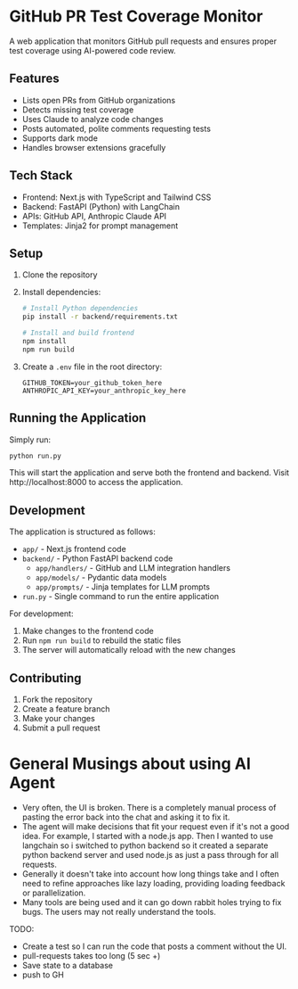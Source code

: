 # GitHub PR Test Coverage Monitor

A web application that monitors GitHub pull requests and ensures proper test coverage using AI-powered code review.

## Features

- Lists open PRs from GitHub organizations
- Detects missing test coverage
- Uses Claude to analyze code changes
- Posts automated, polite comments requesting tests
- Supports dark mode
- Handles browser extensions gracefully

## Tech Stack

- Frontend: Next.js with TypeScript and Tailwind CSS
- Backend: FastAPI (Python) with LangChain
- APIs: GitHub API, Anthropic Claude API
- Templates: Jinja2 for prompt management

## Setup

1. Clone the repository

2. Install dependencies:
   ```bash
   # Install Python dependencies
   pip install -r backend/requirements.txt

   # Install and build frontend
   npm install
   npm run build
   ```

3. Create a `.env` file in the root directory:
   ```
   GITHUB_TOKEN=your_github_token_here
   ANTHROPIC_API_KEY=your_anthropic_key_here
   ```

## Running the Application

Simply run:
```bash
python run.py
```

This will start the application and serve both the frontend and backend. Visit http://localhost:8000 to access the application.

## Development

The application is structured as follows:

- `app/` - Next.js frontend code
- `backend/` - Python FastAPI backend code
  - `app/handlers/` - GitHub and LLM integration handlers
  - `app/models/` - Pydantic data models
  - `app/prompts/` - Jinja templates for LLM prompts
- `run.py` - Single command to run the entire application

For development:
1. Make changes to the frontend code
2. Run `npm run build` to rebuild the static files
3. The server will automatically reload with the new changes

## Contributing

1. Fork the repository
2. Create a feature branch
3. Make your changes
4. Submit a pull request

# General Musings about using AI Agent

* Very often, the UI is broken. There is a completely manual process of pasting the error back into the chat and asking it to fix it.
* The agent will make decisions that fit your request even if it's not a good idea. For example, I started with a node.js app. Then I wanted to use langchain so i switched to python backend so it created a separate python backend server and used node.js as just a pass through for all requests.
* Generally it doesn't take into account how long things take and I often need to refine approaches like lazy loading, providing loading feedback or parallelization.
* Many tools are being used and it can go down rabbit holes trying to fix bugs. The users may not really understand the tools.


TODO:
* Create a test so I can run the code that posts a comment without the UI.
* pull-requests takes too long (5 sec +)
* Save state to a database
* push to GH